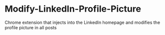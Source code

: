 # Modify-LinkedIn-Profile-Picture
Chrome extension that injects into the LinkedIn homepage and modifies the profile picture in all posts
